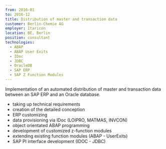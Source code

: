 ```yaml
---
from: 2016-01
to: 2016-12
title: Distribution of master and transaction data
customer: Berlin-Chemie AG
employer: Itaricon
location: BE, Berlin
position: consultant
technologies:
  - ABAP
  - ABAP User Exits
  - IDoc
  - JDBC
  - OracleDB
  - SAP ERP
  - SAP Z Function Modules
---
```


Implementation of an automated distribution of master and transaction data between an SAP ERP
and an Oracle database.

- taking up technical requirements
- creation of the detailed conception
- ERP customizing
- data provisioning via IDoc (LOIPRO, MATMAS, INVCON)
- object orientated ABAP programming
- development of customized z-function modules
- extending existing function modules (ABAP - UserExits)
- SAP PI interface development (IDOC - JDBC)